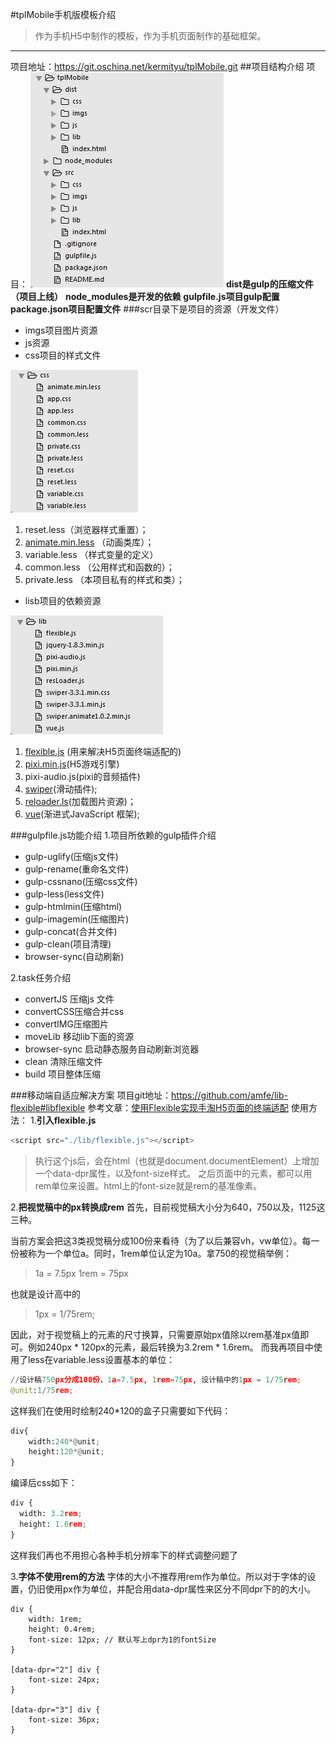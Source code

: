 #tplMobile手机版模板介绍
>作为手机H5中制作的模板，作为手机页面制作的基础框架。

- - - - 
项目地址：<https://git.oschina.net/kermityu/tplMobile.git>
##项目结构介绍
项目：
![](./_image/2017-02-16-18-07-02.jpg)
**dist是gulp的压缩文件（项目上线）**
**node_modules是开发的依赖**
**gulpfile.js项目gulp配置**
**package.json项目配置文件**
###scr目录下是项目的资源（开发文件）
- imgs项目图片资源
- js资源
-  css项目的样式文件
    
![](./_image/2017-02-16-18-13-39.jpg)
1. reset.less（浏览器样式重置）；
2. [animate.min.less](https://daneden.github.io/animate.css/) （动画类库）；
3. variable.less （样式变量的定义）
4. common.less （公用样式和函数的）；
5. private.less （本项目私有的样式和类）；
- lisb项目的依赖资源

![](./_image/2017-02-16-18-15-27.jpg)
1. [flexible.js](https://github.com/amfe/article/issues/17) (用来解决H5页面终端适配的)
2. [pixi.min.js](http://www.pixijs.com/)(H5游戏引擎)
3. pixi-audio.js(pixi的音频插件)
4. [swiper](http://www.swiper.com.cn/)(滑动插件);
5. [reloader.ls](http://www.yangqiu.cn/a931035119/349000.html)(加载图片资源)；
6. [vue](http://cn.vuejs.org/)(渐进式JavaScript 框架);

###gulpfile.js功能介绍
1.项目所依赖的gulp插件介绍
- gulp-uglify(压缩js文件)
- gulp-rename(重命名文件)
- gulp-cssnano(压缩css文件)
- gulp-less(less文件)
- gulp-htmlmin(压缩html)
- gulp-imagemin(压缩图片)
- gulp-concat(合并文件)
- gulp-clean(项目清理)
- browser-sync(自动刷新)

2.task任务介绍
- convertJS 压缩js 文件
- convertCSS压缩合并css
- convertIMG压缩图片
- moveLib 移动lib下面的资源
- browser-sync 启动静态服务自动刷新浏览器
- clean 清除压缩文件
- build 项目整体压缩

###移动端自适应解决方案 
项目git地址：<https://github.com/amfe/lib-flexible#libflexible>
参考文章：[使用Flexible实现手淘H5页面的终端适配](https://github.com/amfe/article/issues/17)
使用方法：
1.**引入flexible.js**
```python
<script src="./lib/flexible.js"></script>
```

>执行这个js后，会在html（也就是document.documentElement）上增加一个data-dpr属性，以及font-size样式。
之后页面中的元素，都可以用rem单位来设置。html上的font-size就是rem的基准像素。

2.**把视觉稿中的px转换成rem**
首先，目前视觉稿大小分为640，750以及，1125这三种。

当前方案会把这3类视觉稿分成100份来看待（为了以后兼容vh，vw单位）。每一份被称为一个单位a。同时，1rem单位认定为10a。拿750的视觉稿举例：
> 1a = 7.5px
1rem = 75px

也就是设计高中的
 >1px = 1/75rem;

因此，对于视觉稿上的元素的尺寸换算，只需要原始px值除以rem基准px值即可。例如240px * 120px的元素，最后转换为3.2rem * 1.6rem。
而我再项目中使用了less在variable.less设置基本的单位：
```python
//设计稿750px分成100份，1a=7.5px, 1rem=75px, 设计稿中的1px = 1/75rem;
@unit:1/75rem;
```
这样我们在使用时绘制240*120的盒子只需要如下代码：
```python
div{
	width:240*@unit;
	height:120*@unit;
}
```
编译后css如下：
```python
div {
  width: 3.2rem;
  height: 1.6rem;
}
```
这样我们再也不用担心各种手机分辨率下的样式调整问题了

3.**字体不使用rem的方法**
字体的大小不推荐用rem作为单位。所以对于字体的设置，仍旧使用px作为单位，并配合用data-dpr属性来区分不同dpr下的的大小。
```ptthon
div {
    width: 1rem; 
    height: 0.4rem;
    font-size: 12px; // 默认写上dpr为1的fontSize
}

[data-dpr="2"] div {
    font-size: 24px;
}

[data-dpr="3"] div {
    font-size: 36px;
}
```
